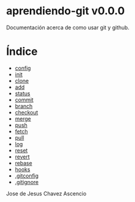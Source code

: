 aprendiendo-git v0.0.0
=====================

Documentación acerca de como usar git y github.

Índice
======

* [config](docs/config.md)
* [init](docs/init.md)
* [clone](docs/clone.md)
* [add](docs/add.md)
* [status](docs/status.md)
* [commit](docs/commit.md)
* [branch](docs/branch.md)
* [checkout](docs/checkout.md)
* [merge](docs/merge.md)
* [push](docs/push.md)
* [fetch](docs/fetch.md)
* [pull](docs/pull.md)
* [log](docs/log.md)
* [reset](docs/reset.md)
* [revert](docs/revert.md)
* [rebase](docs/rebase.md)
* [hooks](docs/hooks.md)
* [.gitconfig](docs/.gitconfig)
* [.gitignore](.gitignore)

Jose de Jesus Chavez Ascencio